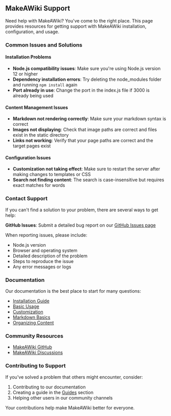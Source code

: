 ## MakeAWiki Support

Need help with MakeAWiki? You've come to the right place. This page provides resources for getting support with MakeAWiki installation, configuration, and usage.

### Common Issues and Solutions

#### Installation Problems

- **Node.js compatibility issues**: Make sure you're using Node.js version 12 or higher
- **Dependency installation errors**: Try deleting the node_modules folder and running `npm install` again
- **Port already in use**: Change the port in the index.js file if 3000 is already being used

#### Content Management Issues

- **Markdown not rendering correctly**: Make sure your markdown syntax is correct
- **Images not displaying**: Check that image paths are correct and files exist in the static directory
- **Links not working**: Verify that your page paths are correct and the target pages exist

#### Configuration Issues

- **Customization not taking effect**: Make sure to restart the server after making changes to templates or CSS
- **Search not finding content**: The search is case-insensitive but requires exact matches for words

### Contact Support

If you can't find a solution to your problem, there are several ways to get help:

**GitHub Issues**: Submit a detailed bug report on our [GitHub Issues page](https://github.com/yourusername/MakeAWiki/issues)

When reporting issues, please include:

- Node.js version
- Browser and operating system
- Detailed description of the problem
- Steps to reproduce the issue
- Any error messages or logs

### Documentation

Our documentation is the best place to start for many questions:

- [Installation Guide](/installation)
- [Basic Usage](/usage)
- [Customization](/customization)
- [Markdown Basics](/guides/markdown-basics)
- [Organizing Content](/guides/organizing-content)

### Community Resources

- [MakeAWiki GitHub](https://github.com/yourusername/MakeAWiki)
- [MakeAWiki Discussions](https://github.com/yourusername/MakeAWiki/discussions)

### Contributing to Support

If you've solved a problem that others might encounter, consider:

1. Contributing to our documentation
2. Creating a guide in the [Guides](/guides) section
3. Helping other users in our community channels

Your contributions help make MakeAWiki better for everyone.
